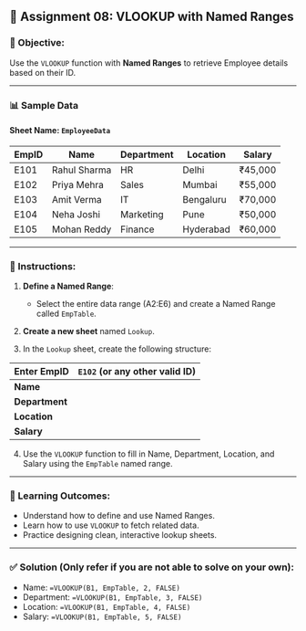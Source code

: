 ## 📘 **Assignment 08: VLOOKUP with Named Ranges**

### 🎯 Objective:

Use the `VLOOKUP` function with **Named Ranges** to retrieve Employee details based on their ID.

---

### 📊 Sample Data

#### Sheet Name: `EmployeeData`

| **EmpID** | **Name**     | **Department** | **Location** | **Salary** |
| --------- | ------------ | -------------- | ------------ | ---------- |
| E101      | Rahul Sharma | HR             | Delhi        | ₹45,000    |
| E102      | Priya Mehra  | Sales          | Mumbai       | ₹55,000    |
| E103      | Amit Verma   | IT             | Bengaluru    | ₹70,000    |
| E104      | Neha Joshi   | Marketing      | Pune         | ₹50,000    |
| E105      | Mohan Reddy  | Finance        | Hyderabad    | ₹60,000    |

---

### 📝 Instructions:

1. **Define a Named Range**:

   - Select the entire data range (A2\:E6) and create a Named Range called `EmpTable`.

2. **Create a new sheet** named `Lookup`.

3. In the `Lookup` sheet, create the following structure:

| **Enter EmpID** | `E102` (or any other valid ID) |
| --------------- | ------------------------------ |
| **Name**        |                                |
| **Department**  |                                |
| **Location**    |                                |
| **Salary**      |                                |

4. Use the `VLOOKUP` function to fill in Name, Department, Location, and Salary using the `EmpTable` named range.

---

### 🧠 Learning Outcomes:

- Understand how to define and use Named Ranges.
- Learn how to use `VLOOKUP` to fetch related data.
- Practice designing clean, interactive lookup sheets.

---

### ✅ Solution (Only refer if you are not able to solve on your own):

- Name: `=VLOOKUP(B1, EmpTable, 2, FALSE)`
- Department: `=VLOOKUP(B1, EmpTable, 3, FALSE)`
- Location: `=VLOOKUP(B1, EmpTable, 4, FALSE)`
- Salary: `=VLOOKUP(B1, EmpTable, 5, FALSE)`
